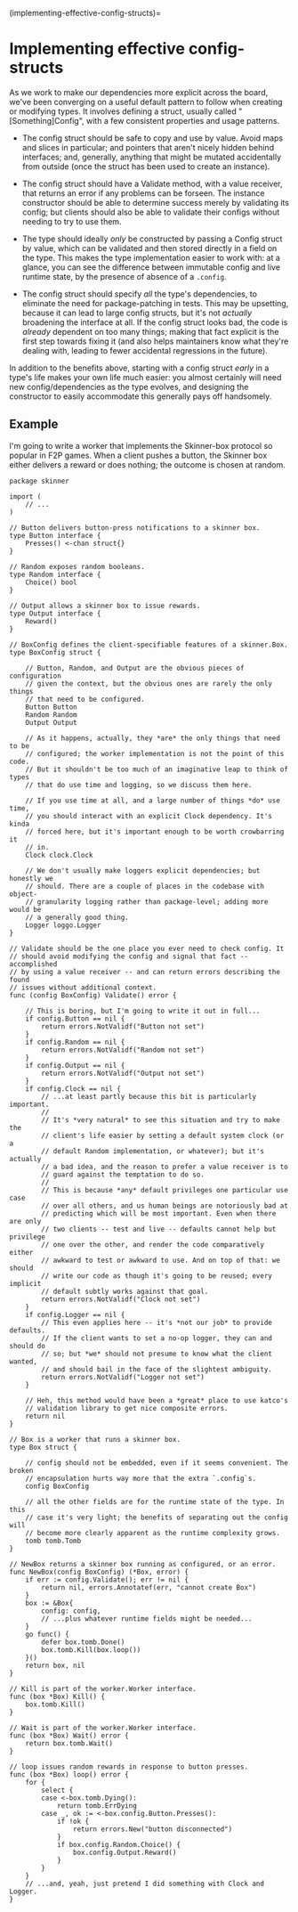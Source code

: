 (implementing-effective-config-structs)=
# Implementing effective config-structs


As we work to make our dependencies more explicit across the board, we've been
converging on a useful default pattern to follow when creating or modifying
types. It involves defining a struct, usually called "[Something]Config", with
a few consistent properties and usage patterns.

* The config struct should be safe to copy and use by value. Avoid maps and
  slices in particular; and pointers that aren't nicely hidden behind
  interfaces; and, generally, anything that might be mutated accidentally
  from outside (once the struct has been used to create an instance).

* The config struct should have a Validate method, with a value receiver, that
  returns an error if any problems can be forseen. The instance constructor
  should be able to determine success merely by validating its config; but
  clients should also be able to validate their configs without needing to
  try to use them.

* The type should ideally *only* be constructed by passing a Config struct by
  value, which can be validated and then stored directly in a field on the
  type. This makes the type implementation easier to work with: at a glance,
  you can see the difference between immutable config and live runtime state,
  by the presence of absence of a `.config`.

* The config struct should specify *all* the type's dependencies, to eliminate
  the need for package-patching in tests. This may be upsetting, because it
  can lead to large config structs, but it's not *actually* broadening the
  interface at all. If the config struct looks bad, the code is *already*
  dependent on too many things; making that fact explicit is the first step
  towards fixing it (and also helps maintainers know what they're dealing
  with, leading to fewer accidental regressions in the future).

In addition to the benefits above, starting with a config struct *early* in a
type's life makes your own life much easier: you almost certainly will need
new config/dependencies as the type evolves, and designing the constructor to
easily accommodate this generally pays off handsomely.

Example
-------

I'm going to write a worker that implements the Skinner-box protocol so popular
in F2P games. When a client pushes a button, the Skinner box either delivers a
reward or does nothing; the outcome is chosen at random.

    package skinner

    import (
        // ...
    )

    // Button delivers button-press notifications to a skinner box.
    type Button interface {
        Presses() <-chan struct{}
    }

    // Random exposes random booleans.
    type Random interface {
        Choice() bool
    }

    // Output allows a skinner box to issue rewards.
    type Output interface {
        Reward()
    }

    // BoxConfig defines the client-specifiable features of a skinner.Box.
    type BoxConfig struct {

        // Button, Random, and Output are the obvious pieces of configuration
        // given the context, but the obvious ones are rarely the only things
        // that need to be configured.
        Button Button
        Random Random
        Output Output

        // As it happens, actually, they *are* the only things that need to be
        // configured; the worker implementation is not the point of this code.
        // But it shouldn't be too much of an imaginative leap to think of types
        // that do use time and logging, so we discuss them here.

        // If you use time at all, and a large number of things *do* use time,
        // you should interact with an explicit Clock dependency. It's kinda
        // forced here, but it's important enough to be worth crowbarring it
        // in.
        Clock clock.Clock

        // We don't usually make loggers explicit dependencies; but honestly we
        // should. There are a couple of places in the codebase with object-
        // granularity logging rather than package-level; adding more would be
        // a generally good thing.
        Logger loggo.Logger
    }

    // Validate should be the one place you ever need to check config. It
    // should avoid modifying the config and signal that fact -- accomplished
    // by using a value receiver -- and can return errors describing the found
    // issues without additional context.
    func (config BoxConfig) Validate() error {

        // This is boring, but I'm going to write it out in full...
        if config.Button == nil {
            return errors.NotValidf("Button not set")
        }
        if config.Random == nil {
            return errors.NotValidf("Random not set")
        }
        if config.Output == nil {
            return errors.NotValidf("Output not set")
        }
        if config.Clock == nil {
            // ...at least partly because this bit is particularly important.
            //
            // It's *very natural* to see this situation and try to make the
            // client's life easier by setting a default system clock (or a
            // default Random implementation, or whatever); but it's actually
            // a bad idea, and the reason to prefer a value receiver is to
            // guard against the temptation to do so.
            //
            // This is because *any* default privileges one particular use case
            // over all others, and us human beings are notoriously bad at
            // predicting which will be most important. Even when there are only
            // two clients -- test and live -- defaults cannot help but privilege
            // one over the other, and render the code comparatively either
            // awkward to test or awkward to use. And on top of that: we should
            // write our code as though it's going to be reused; every implicit
            // default subtly works against that goal.
            return errors.NotValidf("Clock not set")
        }
        if config.Logger == nil {
            // This even applies here -- it's *not our job* to provide defaults.
            // If the client wants to set a no-op logger, they can and should do
            // so; but *we* should not presume to know what the client wanted,
            // and should bail in the face of the slightest ambiguity.
            return errors.NotValidf("Logger not set")
        }

        // Heh, this method would have been a *great* place to use katco's
        // validation library to get nice composite errors.
        return nil
    }

    // Box is a worker that runs a skinner box.
    type Box struct {

        // config should not be embedded, even if it seems convenient. The broken
        // encapsulation hurts way more that the extra `.config`s.
        config BoxConfig

        // all the other fields are for the runtime state of the type. In this
        // case it's very light; the benefits of separating out the config will
        // become more clearly apparent as the runtime complexity grows.
        tomb tomb.Tomb
    }

    // NewBox returns a skinner box running as configured, or an error.
    func NewBox(config BoxConfig) (*Box, error) {
        if err := config.Validate(); err != nil {
            return nil, errors.Annotatef(err, "cannot create Box")
        }
        box := &Box{
            config: config,
            // ...plus whatever runtime fields might be needed...
        }
        go func() {
            defer box.tomb.Done()
            box.tomb.Kill(box.loop())
        }()
        return box, nil
    }

    // Kill is part of the worker.Worker interface.
    func (box *Box) Kill() {
        box.tomb.Kill()
    }

    // Wait is part of the worker.Worker interface.
    func (box *Box) Wait() error {
        return box.tomb.Wait()
    }

    // loop issues random rewards in response to button presses.
    func (box *Box) loop() error {
        for {
            select {
            case <-box.tomb.Dying():
                return tomb.ErrDying
            case _, ok := <-box.config.Button.Presses():
                if !ok {
                    return errors.New("button disconnected")
                }
                if box.config.Random.Choice() {
                    box.config.Output.Reward()
                }
            }
        }
        // ...and, yeah, just pretend I did something with Clock and Logger.
    }

